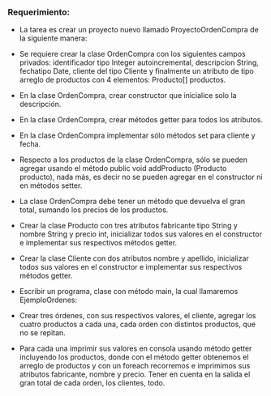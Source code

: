 ### Requerimiento:

- La tarea es crear un proyecto nuevo llamado ProyectoOrdenCompra de la siguiente manera:

- Se requiere crear la clase OrdenCompra con los siguientes campos privados: identificador tipo Integer autoincremental, descripcion String, fechatipo Date, cliente del tipo Cliente y finalmente un atributo de tipo arreglo de productos con 4 elementos: Producto[] productos.

- En la clase OrdenCompra, crear constructor que inicialice solo la descripción.

- En la clase OrdenCompra, crear métodos getter para todos los atributos.

- En la clase OrdenCompra implementar sólo métodos set para cliente y fecha.

- Respecto a los productos de la clase OrdenCompra, sólo se pueden agregar usando el método public void addProducto (Producto producto), nada más, es decir no se pueden agregar en el constructor ni en métodos setter.

- La clase OrdenCompra debe tener un método que devuelva el gran total, sumando los precios de los productos.

- Crear la clase Producto con tres atributos fabricante tipo String y nombre String y precio int, inicializar todos sus valores en el constructor e implementar sus respectivos métodos getter.

- Crear la clase Cliente con dos atributos nombre y apellido, inicializar todos sus valores en el constructor e implementar sus respectivos métodos getter.

- Escribir un programa, clase con método main, la cual llamaremos EjemploOrdenes:

- Crear tres órdenes, con sus respectivos valores, el cliente, agregar los cuatro productos a cada una, cada orden con distintos productos, que no se repitan.

- Para cada una imprimir sus valores en consola usando método getter incluyendo los productos, donde con el método getter obtenemos el arreglo de productos y con un foreach recorremos e imprimimos sus atributos fabricante, nombre y precio. Tener en cuenta en la salida el gran total de cada orden, los clientes, todo.